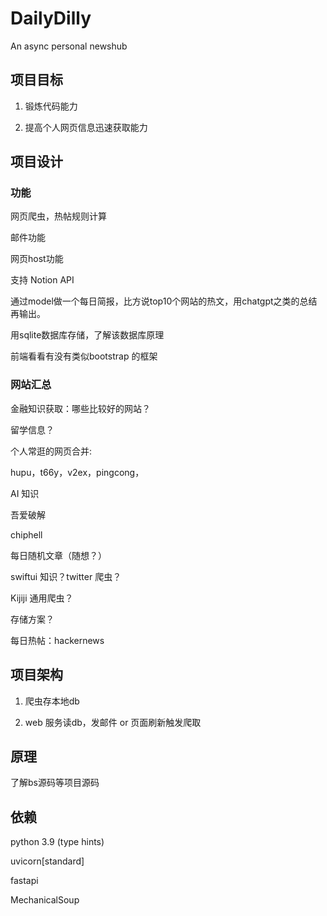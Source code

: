 # DailyDilly

An async personal newshub

## 项目目标

1. 锻炼代码能力

2. 提高个人网页信息迅速获取能力

## 项目设计

### 功能

网页爬虫，热帖规则计算

邮件功能

网页host功能

支持 Notion API

通过model做一个每日简报，比方说top10个网站的热文，用chatgpt之类的总结再输出。

用sqlite数据库存储，了解该数据库原理

前端看看有没有类似bootstrap 的框架

### 网站汇总

金融知识获取：哪些比较好的网站？

留学信息？

个人常逛的网页合并:

hupu，t66y，v2ex，pingcong，

AI 知识

吾爱破解

chiphell

每日随机文章（随想？）

swiftui 知识？twitter 爬虫？

Kijiji 通用爬虫？

存储方案？

每日热帖：hackernews

## 项目架构

1. 爬虫存本地db

2. web 服务读db，发邮件 or 页面刷新触发爬取

## 原理

了解bs源码等项目源码

## 依赖

python 3.9 (type hints)

uvicorn[standard]

fastapi

MechanicalSoup